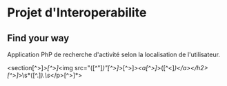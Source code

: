 # Projet d'Interoperabilite
## Find your way

Application PhP de recherche d'activité selon la localisation de l'utilisateur.

<section[^>]*>[^>]*<img src="([^"]*)"[^>]*>[^>]*><a[^>]*>([^<]*)<\/a><\/h2>[^>]*>\s*([^.]*).\s*<\/p>[^>]*>